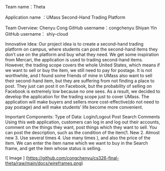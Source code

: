Team name：Theta

Application name ：UMass Second-Hand Trading Platform

Team Overview: Chenyu Cong     GitHub username：congchenyu
	       Shiyan Yin      GitHub username： shiy-cloud

Innovative Idea: 
Our project idea is to create a second-hand trading platform on campus, where students can post the second-hand items they don’t use on the platform and buy what they need. 
We get some inspiration from Mercari, the application is used to trading second-hand items. However, the trading scope covers the whole United States, which means if we want to sell or buy the item, we still need to pay for postage. It is not worthwhile, and I found some friends of mine in UMass also want to sell their second-hand item, but they are suffering from not finding a place to post. They just can post it on Facebook, but the probability of selling on Facebook is extremely low because no one sees. As a result, we decided to develop the application for the trading scope just to cover UMass. The application will make buyers and sellers more cost-effective(do not need to pay postage) and will make students’ life become more convenient. 


Important Components:
Type of Data:
Login/Logout
Post 
Search 
Comments
Using this web application, customers can log in and log out their accounts, comment on the things they want, post things which they want to sell. You can post the description, such as the condition of the item(1. New 2. Almost new 3. Use several times 4. Use many times ), and also the price of the item. We can enter the item name which we want to buy in the Search frame, and get the item whose status is selling.


![ Image ] (https://github.com/congchenyu/cs326-final-theta/raw/main/docs/wireframes.png)


